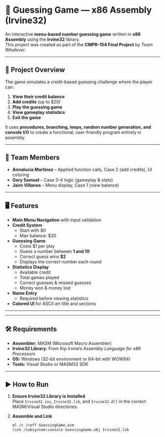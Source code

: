 # 🎯 Guessing Game — x86 Assembly (Irvine32)

An interactive **menu-based number guessing game** written in **x86 Assembly** using the **Irvine32** library.  
This project was created as part of the **CMPR-154 Final Project** by *Team Whatever*.

---

## 📜 Project Overview

The game simulates a credit-based guessing challenge where the player can:
1. **View their credit balance**
2. **Add credits** (up to $20)
3. **Play the guessing game**
4. **View gameplay statistics**
5. **Exit the game**

It uses **procedures, branching, loops, random number generation, and console I/O** to create a functional, user-friendly program entirely in assembly.

---

## 👥 Team Members

- **Annalucia Martinez** – Applied function calls, Case 2 (add credits), UI coloring
- **Gary Samuel** – Case 3–4 logic (gameplay & stats)
- **Jairo Villanos** – Menu display, Case 1 (view balance)

---

## 🖥 Features

- **Main Menu Navigation** with input validation
- **Credit System**
  - Start with $0
  - Max balance: $20
- **Guessing Game**
  - Costs $1 per play
  - Guess a number between **1 and 10**
  - Correct guess wins **$2**
  - Displays the correct number each round
- **Statistics Display**
  - Available credit
  - Total games played
  - Correct guesses & missed guesses
  - Money won & money lost
- **Name Entry**
  - Required before viewing statistics
- **Colored UI** for ASCII art title and sections

---



---

## 🛠 Requirements

- **Assembler:** MASM (Microsoft Macro Assembler)
- **Irvine32 Library:** From Kip Irvine’s *Assembly Language for x86 Processors*
- **OS:** Windows (32-bit environment or 64-bit with WOW64)
- **Tools:** Visual Studio or MASM32 SDK

---

## ▶️ How to Run

1. **Ensure Irvine32 Library is Installed**  
   Place `Irvine32.inc`, `Irvine32.lib`, and `Irvine32.dll` in the correct MASM/Visual Studio directories.

2. **Assemble and Link**
   ```bash
   ml /c /coff GuessingGame.asm
   link /subsystem:console GuessingGame.obj Irvine32.lib

